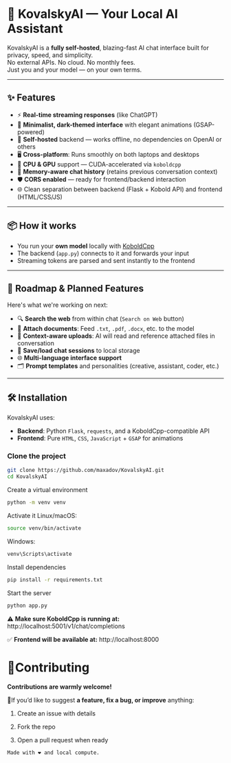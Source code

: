 # 🧠 KovalskyAI — Your Local AI Assistant

KovalskyAI is a **fully self-hosted**, blazing-fast AI chat interface built for privacy, speed, and simplicity.  
No external APIs. No cloud. No monthly fees.  
Just you and your model — on your own terms.

---

## ✨ Features

- ⚡ **Real-time streaming responses** (like ChatGPT)  
- 🎨 **Minimalist, dark-themed interface** with elegant animations (GSAP-powered)  
- 🧱 **Self-hosted** backend — works offline, no dependencies on OpenAI or others  
- 🖥️ **Cross-platform**: Runs smoothly on both laptops and desktops  
- 🔁 **CPU & GPU** support — CUDA-accelerated via `koboldcpp`  
- 💬 **Memory-aware chat history** (retains previous conversation context)  
- 🛡️ **CORS enabled** — ready for frontend/backend interaction  
- 🌐 Clean separation between backend (Flask + Kobold API) and frontend (HTML/CSS/JS)  

---

## 📦 How it works

- You run your **own model** locally with [KoboldCpp](https://github.com/LostRuins/koboldcpp)  
- The backend (`app.py`) connects to it and forwards your input  
- Streaming tokens are parsed and sent instantly to the frontend  

---

## 🚧 Roadmap & Planned Features

Here's what we're working on next:

- 🔍 **Search the web** from within chat (`Search on Web` button)  
- 📎 **Attach documents**: Feed `.txt`, `.pdf`, `.docx`, etc. to the model  
- 🧠 **Context-aware uploads**: AI will read and reference attached files in conversation  
- 💾 **Save/load chat sessions** to local storage  
- 🌐 **Multi-language interface support**  
- 🗂️ **Prompt templates** and personalities (creative, assistant, coder, etc.)  

---

## 🛠️ Installation

KovalskyAI uses:

- **Backend**: Python `Flask`, `requests`, and a KoboldCpp-compatible API  
- **Frontend**: Pure `HTML`, `CSS`, `JavaScript` + `GSAP` for animations  

### Clone the project

```bash
git clone https://github.com/maxadov/KovalskyAI.git
cd KovalskyAI
```

Create a virtual environment
```bash
python -m venv venv
```

Activate it
Linux/macOS:
```bash
source venv/bin/activate
```
Windows:
```bash
venv\Scripts\activate
```


Install dependencies
```bash
pip install -r requirements.txt
```

Start the server
```bash
python app.py
```
⚠️ **Make sure KoboldCpp is running at:**
http://localhost:5001/v1/chat/completions

✅ **Frontend will be available at:**
http://localhost:8000  


# 🤝Contributing
**Contributions are warmly welcome!**

🔧If you’d like to suggest **a feature, fix a bug, or improve** anything:

1. Create an issue with details

2. Fork the repo

3. Open a pull request when ready  

`Made with ❤️ and local compute.`

